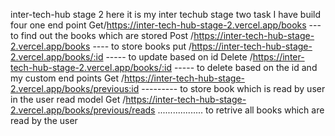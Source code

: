 inter-tech-hub stage 2 
here it is my inter techub stage two task 
 I have build   four one end point 
 Get/https://inter-tech-hub-stage-2.vercel.app/books  ---to find out the books which are stored
 Post /https://inter-tech-hub-stage-2.vercel.app/books    ---- to  store books
 put /https://inter-tech-hub-stage-2.vercel.app/books/:id   ----- to  update based on id
 Delete /https://inter-tech-hub-stage-2.vercel.app/books/:id   ----- to delete based on the id
 and my custom end points
 Get /https://inter-tech-hub-stage-2.vercel.app/books/previous:id   --------- to store book which is read by user in the user read model
 Get /https://inter-tech-hub-stage-2.vercel.app/books/previous/reads    .................. to retrive all books which are read by the user

 
